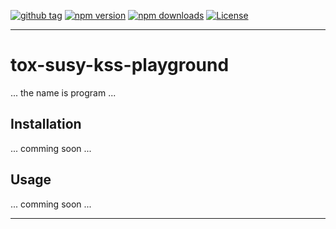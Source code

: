 [![github tag][github-tag-image]][github-tag-url]
[![npm version][npm-version-image]][npm-version-url]
[![npm downloads][npm-downloads-image]][npm-downloads-url]
[![License][license-image]][license-url]

***

# tox-susy-kss-playground

... the name is program ...


## Installation

... comming soon ...


## Usage

... comming soon ...


***

[github-tag-image]: https://img.shields.io/github/tag/dasrick/tox-susy-kss-playground.svg?style=flat-square
[github-tag-url]: https://github.com/dasrick/tox-susy-kss-playground

[npm-version-image]: https://img.shields.io/npm/v/tox-susy-kss-playground.svg?style=flat-square
[npm-version-url]: https://www.npmjs.com/package/tox-susy-kss-playground
[npm-downloads-image]: https://img.shields.io/npm/dm/tox-susy-kss-playground.svg?style=flat-square
[npm-downloads-url]: https://www.npmjs.com/package/tox-susy-kss-playground

[license-image]: https://img.shields.io/github/license/dasrick/tox-susy-kss-playground.svg?style=flat-square
[license-url]: https://github.com/dasrick/tox-susy-kss-playground/blob/master/LICENSE
